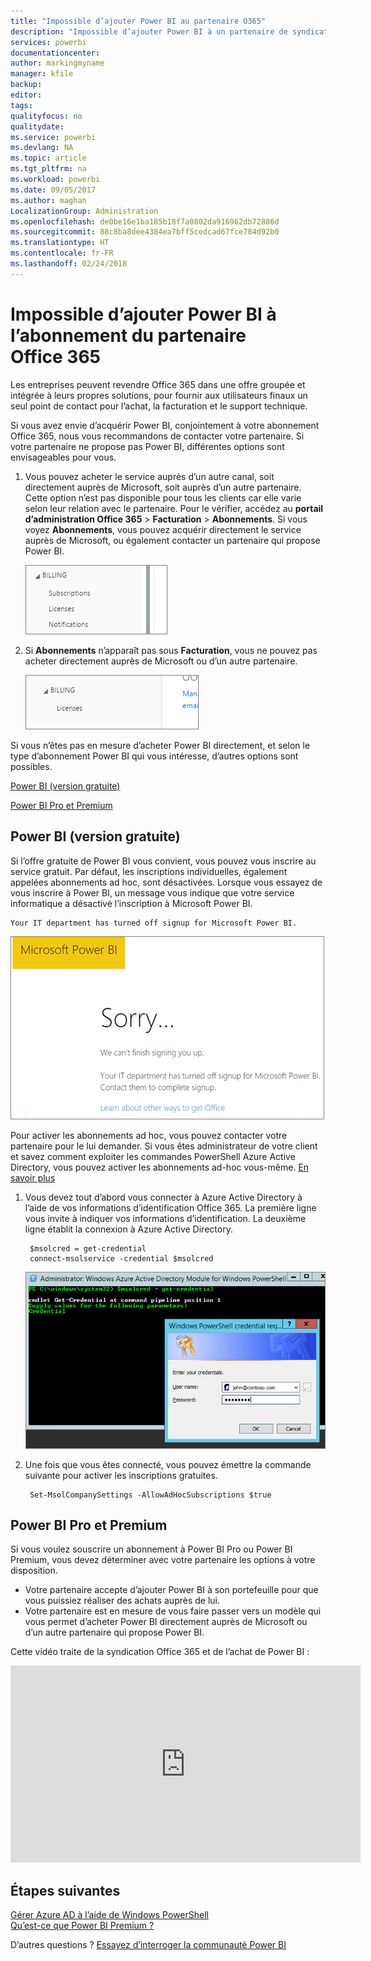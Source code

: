 ```yaml
---
title: "Impossible d’ajouter Power BI au partenaire O365"
description: "Impossible d’ajouter Power BI à un partenaire de syndication Office 365. Le modèle syndiqué est un modèle d’achat utilisé par Office 365."
services: powerbi
documentationcenter: 
author: markingmyname
manager: kfile
backup: 
editor: 
tags: 
qualityfocus: no
qualitydate: 
ms.service: powerbi
ms.devlang: NA
ms.topic: article
ms.tgt_pltfrm: na
ms.workload: powerbi
ms.date: 09/05/2017
ms.author: maghan
LocalizationGroup: Administration
ms.openlocfilehash: de0be16e1ba185b18f7a0802da916962db72886d
ms.sourcegitcommit: 88c8ba8dee4384ea7bff5cedcad67fce784d92b0
ms.translationtype: HT
ms.contentlocale: fr-FR
ms.lasthandoff: 02/24/2018
---
```

# <a name="unable-to-add-power-bi-to-office-365-partner-subscription"></a>Impossible d’ajouter Power BI à l’abonnement du partenaire Office 365
Les entreprises peuvent revendre Office 365 dans une offre groupée et intégrée à leurs propres solutions, pour fournir aux utilisateurs finaux un seul point de contact pour l’achat, la facturation et le support technique.

Si vous avez envie d’acquérir Power BI, conjointement à votre abonnement Office 365, nous vous recommandons de contacter votre partenaire. Si votre partenaire ne propose pas Power BI, différentes options sont envisageables pour vous.

1. Vous pouvez acheter le service auprès d’un autre canal, soit directement auprès de Microsoft, soit auprès d’un autre partenaire. Cette option n’est pas disponible pour tous les clients car elle varie selon leur relation avec le partenaire. Pour le vérifier, accédez au **portail d’administration Office 365** > **Facturation** > **Abonnements**. Si vous voyez **Abonnements**, vous pouvez acquérir directement le service auprès de Microsoft, ou également contacter un partenaire qui propose Power BI.
   
    ![](media/service-admin-syndication-partner/billingsub.png)
2. Si **Abonnements** n’apparaît pas sous **Facturation**, vous ne pouvez pas acheter directement auprès de Microsoft ou d’un autre partenaire. 
   
   ![](media/service-admin-syndication-partner/billing.png)

Si vous n’êtes pas en mesure d’acheter Power BI directement, et selon le type d’abonnement Power BI qui vous intéresse, d’autres options sont possibles.

[Power BI (version gratuite)](#power-bi-free)

[Power BI Pro et Premium](#power-bi-pro)

## <a name="power-bi-free"></a>Power BI (version gratuite)
Si l’offre gratuite de Power BI vous convient, vous pouvez vous inscrire au service gratuit. Par défaut, les inscriptions individuelles, également appelées abonnements ad hoc, sont désactivées. Lorsque vous essayez de vous inscrire à Power BI, un message vous indique que votre service informatique a désactivé l’inscription à Microsoft Power BI.

    Your IT department has turned off signup for Microsoft Power BI.

![](media/service-admin-syndication-partner/sorry.png)

Pour activer les abonnements ad hoc, vous pouvez contacter votre partenaire pour le lui demander. Si vous êtes administrateur de votre client et savez comment exploiter les commandes PowerShell Azure Active Directory, vous pouvez activer les abonnements ad-hoc vous-même. [En savoir plus](https://technet.microsoft.com/library/jj151815.aspx)

1. Vous devez tout d’abord vous connecter à Azure Active Directory à l’aide de vos informations d’identification Office 365. La première ligne vous invite à indiquer vos informations d’identification. La deuxième ligne établit la connexion à Azure Active Directory.
   
        $msolcred = get-credential
        connect-msolservice -credential $msolcred
   
    ![](media/service-admin-syndication-partner/aad-signin.png)
2. Une fois que vous êtes connecté, vous pouvez émettre la commande suivante pour activer les inscriptions gratuites.
   
        Set-MsolCompanySettings -AllowAdHocSubscriptions $true

## <a name="power-bi-pro-and-premium"></a>Power BI Pro et Premium
Si vous voulez souscrire un abonnement à Power BI Pro ou Power BI Premium, vous devez déterminer avec votre partenaire les options à votre disposition.

* Votre partenaire accepte d’ajouter Power BI à son portefeuille pour que vous puissiez réaliser des achats auprès de lui.
* Votre partenaire est en mesure de vous faire passer vers un modèle qui vous permet d’acheter Power BI directement auprès de Microsoft ou d’un autre partenaire qui propose Power BI.

Cette vidéo traite de la syndication Office 365 et de l’achat de Power BI :

<iframe width="560" height="315" src="https://www.youtube.com/embed/C357phT94A8" frameborder="0" allowfullscreen></iframe>

## <a name="next-steps"></a>Étapes suivantes
[Gérer Azure AD à l’aide de Windows PowerShell](https://technet.microsoft.com/library/jj151815.aspx)  
[Qu’est-ce que Power BI Premium ?](service-premium.md)

D’autres questions ? [Essayez d’interroger la communauté Power BI](http://community.powerbi.com/)

